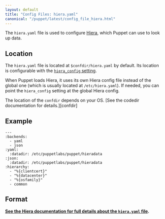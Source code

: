 ```yaml
---
layout: default
title: "Config Files: hiera.yaml"
canonical: "/puppet/latest/config_file_hiera.html"
---
```


[hiera]: {{hiera}}/
[hiera_config]: ./configuration.html#hieraconfig

The `hiera.yaml` file is used to configure [Hiera][], which Puppet can use to look up data.

## Location

The `hiera.yaml` file is located at `$confdir/hiera.yaml` by default. Its location is configurable with the [`hiera_config` setting][hiera_config].

When Puppet loads Hiera, it uses its own Hiera config file instead of the global one (which is usually located at `/etc/hiera.yaml`). If needed, you can point the `hiera_config` setting at the global Hiera config.

The location of the `confdir` depends on your OS. [See the codedir documentation for details.][confdir]

[confidr]: ./dirs_confdir.html


## Example

    ---
    :backends:
      - yaml
      - json
    :yaml:
      :datadir: /etc/puppetlabs/puppet/hieradata
    :json:
      :datadir: /etc/puppetlabs/puppet/hieradata
    :hierarchy:
      - "%{clientcert}"
      - "%{datacenter}"
      - "%{osfamily}"
      - common

## Format

**[See the Hiera documentation for full details about the `hiera.yaml` file]({{hiera}}/configuring.html).**
